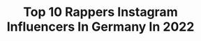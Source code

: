 ---
title: Top 10 Rappers Instagram Influencers In Germany In 2022
description: >-
  Find top rappers Instagram influencers in Germany in 2022. Most popular hashtags: #deutschrap #deutschrapnewcomer #songwriter.
platform: Instagram
hits: 94
text_top: Identify the most popular Instagram influencers on inBeat.
text_bottom: Our platform aggregates 94 Instagram influencers like this in Germany for you to collaborate.
profiles:
  - username: "blizz_official"
    fullname: >-
      Blizz Official
    bio: >-
      🇩🇪 Rapper🎙 📍 #646 ⬇️ Facebook Fanpage ⬇️
    location: "Germany"
    followers: 3550
    engagement: 1967
    commentsToLikes: 0.175526
    id: ck14ixmczhmjq0i19t6bii5j7
    verified: false
    hashtags: "#bild, #heppenheimanderbergstrasse, #video, #hiphop"
  - username: "ayben"
    fullname: >-
      Ayben
    bio: >-
      Contact:Berfu Merve Bolulu @berfumrvbolulu Mail:bmb@bmbcreative.co Nightwriter🦉 Moonwalker🌙 Rapper👊🎤 #AybenBaşkan "OYUN PARKI" Official Video Out Now
    location: "Germany"
    followers: 118218
    engagement: 904
    commentsToLikes: 0.020096
    id: ck5hsncfgwvke0i11755k28u5
    verified: true
    hashtags: "#frankpaul, #berlin, #pinktober, #womenempoweringwomen"
  - username: "primakova_papi"
    fullname: >-
      LCone // Livio Carlin
    bio: >-
      🇨🇭- rapper moderator @srfvirus booking: booking@frontlinemusic.ch CHECK BATTLE MANSION 4.FOLG!
    location: "Germany"
    followers: 11394
    engagement: 1775
    commentsToLikes: 0.010297
    id: ck14lhcq5uoef0i19qj3yq732
    verified: true
    hashtags: "#fresh, #cool"
  - username: "motrip"
    fullname: >-
      MoTrip
    bio: >-
      Rapper/Songwriter
    location: "Germany"
    followers: 275593
    engagement: 327
    commentsToLikes: 0.010075
    id: ck0tvogr4c5dl0i1949ak4n4v
    verified: true
    hashtags: "#ndr, #fifa21, #volta, #standort"
  - username: "toonypolak"
    fullname: >-
      Toony
    bio: >-
      NEW VIDEO „WAS HAT RAPPER TOONY FALSCH GEMACHT“ ONLINE ⬆️
    location: "Germany"
    followers: 16166
    engagement: 243
    commentsToLikes: 0.040439
    id: ck6tujdmpgo9d0j71o9mr9ksc
    verified: false
    hashtags: "#polishboy, #polska, #deutschrap, #toony"
  - username: "lilbaliilofficail"
    fullname: >-
      LIL BALIIL
    bio: >-
      SALAD M.ALI • EastAfrica Artist • Singer/Rapper/Song Writer. Award winner 🏆 👇WOW Offcial Video link 👇
    location: "Germany"
    followers: 83867
    engagement: 95
    commentsToLikes: 0.032323
    id: ck15qrq8x4b7m0i19ggebwphn
    verified: false
    hashtags: "#simbaarmy, #tiktok, #raaliyo, #mashaallah"
  - username: "ansen_stabilovic"
    fullname: >-
      Ａｎｓｅｎ  🍒
    bio: >-
      ｄｉｅｓｅ ｒａｐｐｅｎｄｅ Ｚａｈｎäｒｚｔｉｎ 🎙 Ｒａｐｐｅｒ／Ｓｉｎｇｅｒ 📝 Ｓｏｎｇｗｒｉｔｅｒ 📀Ｉｎｄｅｐｅｎｄｅｎｔ Ａｒｔｉｓｔ 🎥 ＴＶ Ｈｏｓｔ 💍 @prestorious ————————— Ｓｐｏｔｉｆｙ ⬇️⬇️⬇️⬇️⬇️
    location: "Germany"
    followers: 13857
    engagement: 1195
    commentsToLikes: 0.172194
    id: ck6u1v659o2rt0j710381vb3w
    verified: true
    hashtags: "#songwriter, #allescoolchallenge, #xiaomi, #rapperin"
  - username: "fatoniyo"
    fullname: >-
      Fatoni
    bio: >-
      Bester deutscher Rapper der Welt! Okayer Schauspieler!
    location: "Germany"
    followers: 44721
    engagement: 381
    commentsToLikes: 0.016605
    id: ck134bf67vmc00i19mbt8mldn
    verified: true
    hashtags: "#helmstedts"
  - username: "miki_malochersohn"
    fullname: >-
      M.I.K.I
    bio: >-
      • Labelchef & Rapper bei @malochermusik ⚒🔥 • Kurvenmukke 2 - Platz 6 Albumcharts www.malochermusik.de ▪▪▪▪▪▪▪▪▪▪▪▪▪ MalocherMusik Merchandise auf:
    location: "Germany"
    followers: 26465
    engagement: 630
    commentsToLikes: 0.028879
    id: ck5zxn1gl8bdj0i14veuienng
    verified: true
    hashtags: "#crew, #weltmeister, #ratten, #kriegdemdfb"
  - username: "pasports"
    fullname: >-
      MAJOR PAIN
    bio: >-
      Rapper, Songwriter, Life Is Pain CEO
    location: "Germany"
    followers: 385077
    engagement: 447
    commentsToLikes: 0.021089
    id: ck14lff89ue1z0i1995fdzb8b
    verified: true
    hashtags: "#strebennachgl, #2020, #lip, #qualitytime"
---